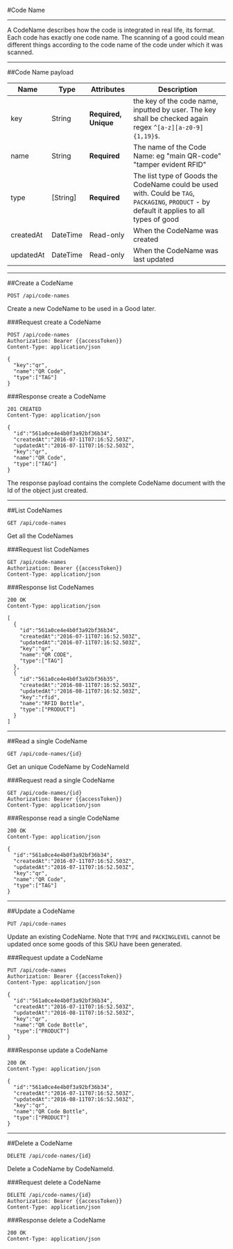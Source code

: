 #Code Name
* * *

A CodeName describes how the code is integrated in real life, its format. Each code has exactly one code name. The scanning of a good could mean different things according to the code name of the code under which it was scanned.

* * *

##Code Name payload

| Name          | Type          | Attributes           | Description                                                                |
| ------------- | ------------- | -------------------- | -------------------------------------------------------------------------- |
| key           | String        | **Required, Unique** | the key of the code name, inputted by user. The key shall be checked again regex `^[a-z][a-z0-9]{1,19}$`. |
| name          | String        | **Required**         | The name of the Code Name: eg "main QR-code" "tamper evident RFID"         |
| type          | [String]      | **Required**         | The list type of Goods the CodeName could be used with. Could be `TAG`, `PACKAGING`, `PRODUCT` - by default it applies to all types of good |
| createdAt     | DateTime      | Read-only            | When the CodeName was created                                              |
| updatedAt     | DateTime      | Read-only            | When the CodeName was last updated                                         |

* * *

##Create a CodeName

`POST /api/code-names`

Create a new CodeName to be used in a Good later.

###Request create a CodeName
```
POST /api/code-names
Authorization: Bearer {{accessToken}}
Content-Type: application/json

{  
  "key":"qr",
  "name":"QR Code",
  "type":["TAG"]
}
```

###Response create a CodeName
```
201 CREATED
Content-Type: application/json

{  
  "id":"561a0ce4e4b0f3a92bf36b34",
  "createdAt":"2016-07-11T07:16:52.503Z",
  "updatedAt":"2016-07-11T07:16:52.503Z",
  "key":"qr",
  "name":"QR Code",
  "type":["TAG"]
}
```

The response payload contains the complete CodeName document with the Id of the object just created. 

* * *

##List CodeNames

`GET /api/code-names`

Get all the CodeNames

###Request list CodeNames
```
GET /api/code-names
Authorization: Bearer {{accessToken}}
Content-Type: application/json
```

###Response list CodeNames
```
200 OK
Content-Type: application/json

[  
  {  
    "id":"561a0ce4e4b0f3a92bf36b34",
    "createdAt":"2016-07-11T07:16:52.503Z",
    "updatedAt":"2016-07-11T07:16:52.503Z",
    "key":"qr",
    "name":"QR CODE",
    "type":["TAG"]
  },
  {  
    "id":"561a0ce4e4b0f3a92bf36b35",
    "createdAt":"2016-08-11T07:16:52.503Z",
    "updatedAt":"2016-08-11T07:16:52.503Z",
    "key":"rfid",
    "name":"RFID Bottle",
    "type":["PRODUCT"]
  }
]
```

* * *

##Read a single CodeName

`GET /api/code-names/{id}`

Get an unique CodeName by CodeNameId

###Request read a single CodeName
```
GET /api/code-names/{id}
Authorization: Bearer {{accessToken}}
Content-Type: application/json
```

###Response read a single CodeName
```
200 OK
Content-Type: application/json

{  
  "id":"561a0ce4e4b0f3a92bf36b34",
  "createdAt":"2016-07-11T07:16:52.503Z",
  "updatedAt":"2016-07-11T07:16:52.503Z",
  "key":"qr",
  "name":"QR Code",
  "type":["TAG"]
}
```

* * *

##Update a CodeName

`PUT /api/code-names`

Update an existing CodeName. Note that `TYPE` and `PACKINGLEVEL` cannot be updated once some goods of this SKU have been generated.

###Request update a CodeName
```
PUT /api/code-names
Authorization: Bearer {{accessToken}}
Content-Type: application/json

{  
  "id":"561a0ce4e4b0f3a92bf36b34",
  "createdAt":"2016-07-11T07:16:52.503Z",
  "updatedAt":"2016-08-11T07:16:52.503Z",
  "key":"qr",
  "name":"QR Code Bottle",
  "type":["PRODUCT"]
}
```

###Response update a CodeName
```
200 OK
Content-Type: application/json

{  
  "id":"561a0ce4e4b0f3a92bf36b34",
  "createdAt":"2016-07-11T07:16:52.503Z",
  "updatedAt":"2016-08-11T07:16:52.503Z",
  "key":"qr",
  "name":"QR Code Bottle",
  "type":["PRODUCT"]
}
```

* * *

##Delete a CodeName

`DELETE /api/code-names/{id}`

Delete a CodeName by CodeNameId.

###Request delete a CodeName
```
DELETE /api/code-names/{id}
Authorization: Bearer {{accessToken}}
Content-Type: application/json
```

###Response delete a CodeName
```
200 OK
Content-Type: application/json

```
